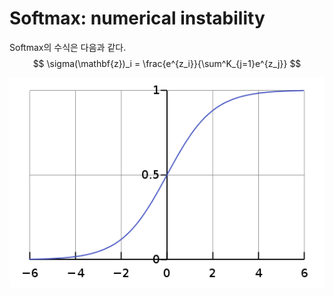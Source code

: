 # Softmax: numerical instability
Softmax의 수식은 다음과 같다.
$$
\sigma(\mathbf{z})_i = \frac{e^{z_i}}{\sum^K_{j=1}e^{z_j}}
$$
<p align="center">
 <img src = "attachments/img-20250701142558.png",height="600x", width="600px">
</p>